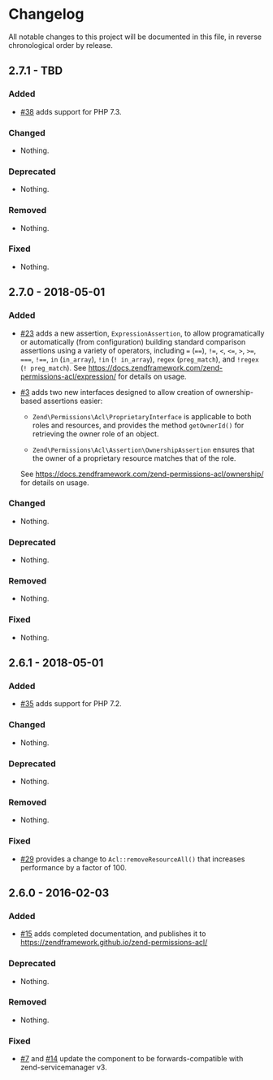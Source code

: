 # Changelog

All notable changes to this project will be documented in this file, in reverse chronological order by release.

## 2.7.1 - TBD

### Added

- [#38](https://github.com/zendframework/zend-permissions-acl/pull/38) adds support for PHP 7.3.

### Changed

- Nothing.

### Deprecated

- Nothing.

### Removed

- Nothing.

### Fixed

- Nothing.

## 2.7.0 - 2018-05-01

### Added

- [#23](https://github.com/zendframework/zend-permissions-acl/pull/23) adds a new assertion, `ExpressionAssertion`, to allow programatically or
  automatically (from configuration) building standard comparison assertions
  using a variety of operators, including `=` (`==`), `!=`, `<`, `<=`, `>`,
  `>=`, `===`, `!==`, `in` (`in_array`), `!in` (`! in_array`), `regex`
  (`preg_match`), and `!regex` (`! preg_match`). See https://docs.zendframework.com/zend-permissions-acl/expression/
  for details on usage.

- [#3](https://github.com/zendframework/zend-permissions-acl/pull/3) adds two new interfaces designed to allow creation of ownership-based assertions
  easier:

  - `Zend\Permissions\Acl\ProprietaryInterface` is applicable to both roles and
    resources, and provides the method `getOwnerId()` for retrieving the owner
    role of an object.

  - `Zend\Permissions\Acl\Assertion\OwnershipAssertion` ensures that the owner
    of a proprietary resource matches that of the role.

  See https://docs.zendframework.com/zend-permissions-acl/ownership/ for details
  on usage.

### Changed

- Nothing.

### Deprecated

- Nothing.

### Removed

- Nothing.

### Fixed

- Nothing.

## 2.6.1 - 2018-05-01

### Added

- [#35](https://github.com/zendframework/zend-permissions-acl/pull/35) adds support for PHP 7.2.

### Changed

- Nothing.

### Deprecated

- Nothing.

### Removed

- Nothing.

### Fixed

- [#29](https://github.com/zendframework/zend-permissions-acl/pull/29) provides a change to `Acl::removeResourceAll()` that increases performance by a factor of 100.

## 2.6.0 - 2016-02-03

### Added

- [#15](https://github.com/zendframework/zend-permissions-acl/pull/15) adds
  completed documentation, and publishes it to
  https://zendframework.github.io/zend-permissions-acl/

### Deprecated

- Nothing.

### Removed

- Nothing.

### Fixed

- [#7](https://github.com/zendframework/zend-permissions-acl/pull/7) and
  [#14](https://github.com/zendframework/zend-permissions-acl/pull/14) update the
  component to be forwards-compatible with zend-servicemanager v3.
